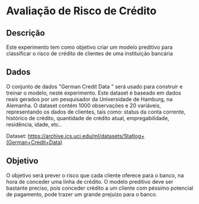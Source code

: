 # Avaliação de Risco de Crédito

## Descrição

Este experimento tem como objetivo criar um modelo preditivo para classificar o risco de crédito de clientes de uma instituição bancária

## Dados

O conjunto de dados "German Credit Data " será usado para construir e treinar o modelo, neste experimento. Este dataset é baseado em dados reais gerados por um pesquisador da Universidade de Hamburg, na Alemanha.
O dataset contém 1000 observações e 20 variáveis, representando os dados de clientes, tais como: status da conta corrente, histórico de crédito, quantidade de crédito atual, empregabilidade, residência, idade, etc..

Dataset: https://archive.ics.uci.edu/ml/datasets/Statlog+(German+Credit+Data)

## Objetivo

O objetivo será prever o risco que cada cliente oferece para o banco, na hora de conceder uma linha de crédito. O modelo preditivo deve ser bastante preciso, pois conceder crédito a um cliente com péssimo potencial de pagamento, pode trazer um grande prejuízo para o banco.
